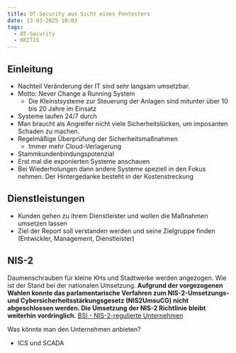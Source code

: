 ```yaml
---
title: OT-Security aus Sicht eines Pentesters
date: 13-03-2025 10:03
tags:
  - OT-Security
  - KRITIS
---
```

## Einleitung
- Nachteil Veränderung der IT sind sehr langsam umsetzbar.
- Motto: Never Change a Running System 
	- Die Kleinstsysteme zur Steuerung der Anlagen sind mitunter über 10 bis 20 Jahre im Einsatz
- Systeme laufen 24/7 durch
- Man braucht als Angreifer nicht viele Sicherheitslücken, um imposanten Schaden zu machen.
- Regelmäßige Überprüfung der Sicherheitsmaßnahmen
	- Immer mehr Cloud-Verlagerung
- Stammkundenbindungspotenzial
- Erst mal die exponierten Systeme anschauen
- Bei Wiederholungen dann andere Systeme speziell in den Fokus nehmen. Der Hintergedanke besteht in der Kostenstreckung
## Dienstleistungen 
- Kunden gehen zu ihrem Dienstleister und wollen die Maßnahmen umsetzen lassen
- Ziel der Report soll verstanden werden und seine Zielgruppe finden (Entwickler, Management, Dienstleister)
## NIS-2
Daumenschrauben für kleine KHs und Stadtwerke werden angezogen. Wie ist der Stand bei der nationalen Umsetzung.
**Aufgrund der vorgezogenen Wahlen konnte das parlamentarische Verfahren zum NIS-2-Umsetzungs- und Cybersicherheitsstärkungsgesetz (NIS2UmsuCG) nicht abgeschlossen werden. Die Umsetzung der NIS-2 Richtlinie bleibt weiterhin vordringlich.**
[BSI - NIS-2-regulierte Unternehmen](https://www.bsi.bund.de/DE/Themen/Regulierte-Wirtschaft/NIS-2-regulierte-Unternehmen/nis-2-regulierte-unternehmen_node.html)

Was könnte man den Unternehmen anbieten?
- ICS und SCADA 

